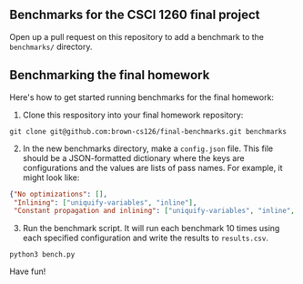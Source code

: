 Benchmarks for the CSCI 1260 final project
------------------------------------------

Open up a pull request on this repository to add a benchmark to the
`benchmarks/` directory.

Benchmarking the final homework
-------------------------------

Here's how to get started running benchmarks for the final homework:

1. Clone this respository into your final homework repository:

```shell
git clone git@github.com:brown-cs126/final-benchmarks.git benchmarks
```

2. In the new benchmarks directory, make a `config.json` file. This file should
   be a JSON-formatted dictionary where the keys are configurations and the
   values are lists of pass names. For example, it might look like:
   
```json
{"No optimizations": [],
 "Inlining": ["uniquify-variables", "inline"],
 "Constant propagation and inlining": ["uniquify-variables", "inline", "propagate-constants"]}
 ```
 
 3. Run the benchmark script. It will run each benchmark 10 times using each
    specified configuration and write the results to `results.csv`.
    
 ```shell
 python3 bench.py
 ```
 
Have fun!
